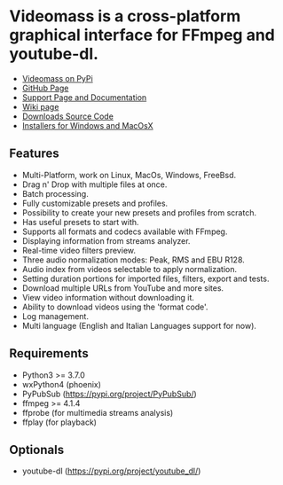 # **Videomass** is a cross-platform graphical interface for FFmpeg and youtube-dl.

* [Videomass on PyPi](https://pypi.org/project/videomass/)
* [GitHub Page](https://github.com/jeanslack/Videomass)
* [Support Page and Documentation](http://jeanslack.github.io/Videomass)
* [Wiki page](https://github.com/jeanslack/Videomass/wiki)
* [Downloads Source Code](https://github.com/jeanslack/Videomass/releases)
* [Installers for Windows and MacOsX](https://sourceforge.net/projects/videomass2/)

## Features

- Multi-Platform, work on Linux, MacOs, Windows, FreeBsd.
- Drag n' Drop with multiple files at once.
- Batch processing.
- Fully customizable presets and profiles.
- Possibility to create your new presets and profiles from scratch.
- Has useful presets to start with.
- Supports all formats and codecs available with FFmpeg.
- Displaying information from streams analyzer.
- Real-time video filters preview.
- Three audio normalization modes: Peak, RMS and EBU R128.
- Audio index from videos selectable to apply normalization.
- Setting duration portions for imported files, filters, export and tests.
- Download multiple URLs from YouTube and more sites.
- View video information without downloading it.
- Ability to download videos using the 'format code'.
- Log management.
- Multi language (English and Italian Languages support for now).

## Requirements

- Python3  >= 3.7.0
- wxPython4 (phoenix)
- PyPubSub (https://pypi.org/project/PyPubSub/)
- ffmpeg >= 4.1.4
- ffprobe (for multimedia streams analysis)
- ffplay (for playback)

## Optionals

- youtube-dl (https://pypi.org/project/youtube_dl/)
